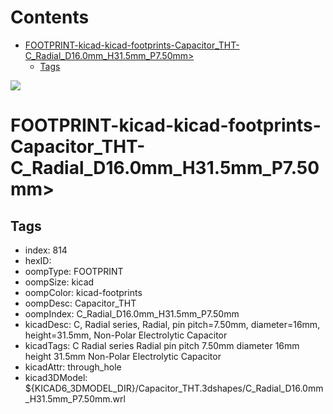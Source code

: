 



Contents
========

* [FOOTPRINT-kicad-kicad-footprints-Capacitor_THT-C_Radial_D16.0mm_H31.5mm_P7.50mm>](#footprint-kicad-kicad-footprints-capacitor_tht-c_radial_d160mm_h315mm_p750mm)
	* [Tags](#tags)
  
![][im]
# FOOTPRINT-kicad-kicad-footprints-Capacitor_THT-C_Radial_D16.0mm_H31.5mm_P7.50mm>

## Tags

- index: 814
- hexID: 
- oompType: FOOTPRINT
- oompSize: kicad
- oompColor: kicad-footprints
- oompDesc: Capacitor_THT
- oompIndex: C_Radial_D16.0mm_H31.5mm_P7.50mm
- kicadDesc: C, Radial series, Radial, pin pitch=7.50mm, diameter=16mm, height=31.5mm, Non-Polar Electrolytic Capacitor
- kicadTags: C Radial series Radial pin pitch 7.50mm diameter 16mm height 31.5mm Non-Polar Electrolytic Capacitor
- kicadAttr: through_hole
- kicad3DModel: ${KICAD6_3DMODEL_DIR}/Capacitor_THT.3dshapes/C_Radial_D16.0mm_H31.5mm_P7.50mm.wrl



[im]: image.png
